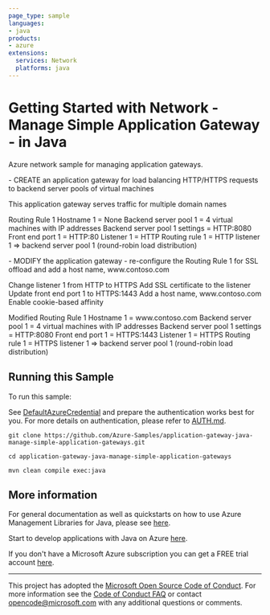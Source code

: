 ```yaml
---
page_type: sample
languages:
- java
products:
- azure
extensions:
  services: Network
  platforms: java
---
```


# Getting Started with Network - Manage Simple Application Gateway - in Java #


  Azure network sample for managing application gateways.
  <p>
  - CREATE an application gateway for load balancing
  HTTP/HTTPS requests to backend server pools of virtual machines
  <p>
  This application gateway serves traffic for multiple
  domain names
  <p>
  Routing Rule 1
  Hostname 1 = None
  Backend server pool 1 = 4 virtual machines with IP addresses
  Backend server pool 1 settings = HTTP:8080
  Front end port 1 = HTTP:80
  Listener 1 = HTTP
  Routing rule 1 = HTTP listener 1 =&gt; backend server pool 1
  (round-robin load distribution)
  <p>
  - MODIFY the application gateway - re-configure the Routing Rule 1 for SSL offload and
  add a host name, www.contoso.com
  <p>
  Change listener 1 from HTTP to HTTPS
  Add SSL certificate to the listener
  Update front end port 1 to HTTPS:1443
  Add a host name, www.contoso.com
  Enable cookie-based affinity
  <p>
  Modified Routing Rule 1
  Hostname 1 = www.contoso.com
  Backend server pool 1 = 4 virtual machines with IP addresses
  Backend server pool 1 settings = HTTP:8080
  Front end port 1 = HTTPS:1443
  Listener 1 = HTTPS
  Routing rule 1 = HTTPS listener 1 =&gt; backend server pool 1
  (round-robin load distribution)
 

## Running this Sample ##

To run this sample:

See [DefaultAzureCredential](https://github.com/Azure/azure-sdk-for-java/tree/master/sdk/identity/azure-identity#defaultazurecredential) and prepare the authentication works best for you. For more details on authentication, please refer to [AUTH.md](https://github.com/Azure/azure-sdk-for-java/blob/master/sdk/resourcemanager/docs/AUTH.md).

    git clone https://github.com/Azure-Samples/application-gateway-java-manage-simple-application-gateways.git

    cd application-gateway-java-manage-simple-application-gateways

    mvn clean compile exec:java

## More information ##

For general documentation as well as quickstarts on how to use Azure Management Libraries for Java, please see [here](https://aka.ms/azsdk/java/mgmt).

Start to develop applications with Java on Azure [here](http://azure.com/java).

If you don't have a Microsoft Azure subscription you can get a FREE trial account [here](http://go.microsoft.com/fwlink/?LinkId=330212).

---

This project has adopted the [Microsoft Open Source Code of Conduct](https://opensource.microsoft.com/codeofconduct/). For more information see the [Code of Conduct FAQ](https://opensource.microsoft.com/codeofconduct/faq/) or contact [opencode@microsoft.com](mailto:opencode@microsoft.com) with any additional questions or comments.